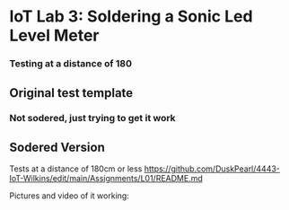 # IoT Lab 3: Soldering a Sonic Led Level Meter
### Testing at a distance of 180


## Original test template
### Not sodered, just trying to get it work



## Sodered Version
Tests at a distance of 180cm or less https://github.com/DuskPearl/4443-IoT-Wilkins/edit/main/Assignments/L01/README.md

  Pictures and video of it working:
    


    
  
    
